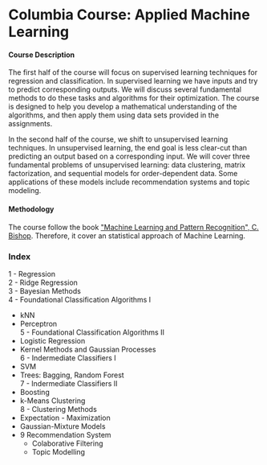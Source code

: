 # Columbia Course: Applied Machine Learning


#### Course Description

The first half of the course will focus on supervised learning techniques for regression and classification. In supervised learning we have inputs and try to predict corresponding outputs. We will discuss several fundamental methods to do these tasks and algorithms for their optimization. The course is designed to help you develop a mathematical understanding of the algorithms, and then apply them using data sets provided in the assignments. 

In the second half of the course, we shift to unsupervised learning techniques. In unsupervised learning, the end goal is less clear-cut than predicting an output based on a corresponding input. We will cover three fundamental problems of unsupervised learning: data clustering, matrix factorization, and sequential models for order-dependent data. Some applications of these models include recommendation systems and topic modeling.  

#### Methodology

The course follow the book ["Machine Learning and Pattern Recognition", C. Bishop][bishop]. Therefore, it cover an statistical approach of Machine Learning.

### Index

1 - Regression   
2 - Ridge Regression   
3 - Bayesian Methods   
4 - Foundational Classification Algorithms I   
  - kNN   
  - Perceptron   
5 - Foundational Classification Algorithms II   
  - Logistic Regression   
  - Kernel Methods and Gaussian Processes   
6 - Indermediate Classifiers I    
  - SVM   
  - Trees: Bagging, Random Forest   
7 - Indermediate Classifiers II    
  - Boosting   
  - k-Means Clustering   
8 - Clustering Methods   
  - Expectation - Maximization   
  - Gaussian-Mixture Models   
- 9 Recommendation System   
  - Colaborative Filtering   
  - Topic Modelling   


[bishop]: http://users.isr.ist.utl.pt/~wurmd/Livros/school/Bishop%20-%20Pattern%20Recognition%20And%20Machine%20Learning%20-%20Springer%20%202006.pdf


